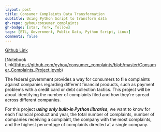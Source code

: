 ```yaml
---
layout: post
title: Consumer Complaints Data Transformation
subtitle: Using Python Script to transform data
gh-repo: gyhou/consumer_complaints
gh-badge: [star, fork, follow]
tags: [ETL, Government, Public Data, Python Script, Linux]
comments: false
---
```

[Github Link](https://github.com/gyhou/consumer_complaints)

[Notebook Link[(https://github.com/gyhou/consumer_complaints/blob/master/Consumer_Complaints_Project.ipynb)

The federal government provides a way for consumers to file complaints against companies regarding different financial products, such as payment problems with a credit card or debt collection tactics. This project will be about identifying the number of complaints filed and how they're spread across different companies. 

For this project ***using only built-in Python libraries***, we want to know for each financial product and year, the total number of complaints, number of companies receiving a complaint, the company with the most complaints, and the highest percentage of complaints directed at a single company.
